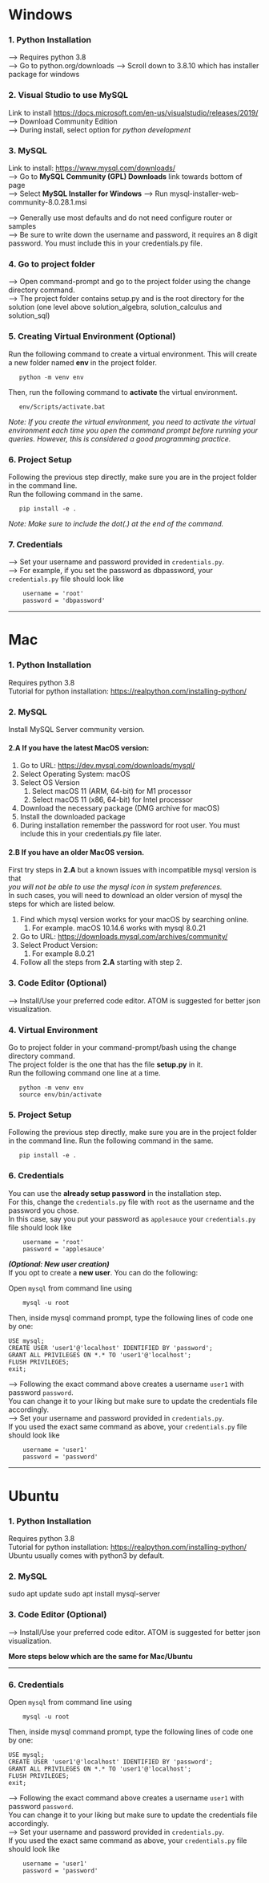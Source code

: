 # Windows

### 1. Python Installation
--> Requires python 3.8  
--> Go to python.org/downloads 
--> Scroll down to 3.8.10 which has installer package for windows

### 2. Visual Studio to use MySQL
Link to install https://docs.microsoft.com/en-us/visualstudio/releases/2019/   
--> Download Community Edition  
--> During install, select option for *python development*

### 3. MySQL
Link to install: https://www.mysql.com/downloads/  
--> Go to **MySQL Community (GPL) Downloads** link towards bottom of page  
--> Select **MySQL Installer for Windows**
--> Run mysql-installer-web-community-8.0.28.1.msi  

--> Generally use most defaults and do not need configure router or samples  
--> Be sure to write down the username and password, it requires an 8 digit password. You must include this in your credentials.py file.  

### 4. Go to project folder
--> Open command-prompt and go to the project folder using the change directory command.  
--> The project folder contains setup.py and is the root directory for the solution (one level above solution_algebra, solution_calculus and solution_sql)  

### 5. Creating Virtual Environment (Optional)
Run the following command to create a virtual environment. 
This will create a new folder named **env**  in the project folder.  
```
   python -m venv env
```
Then, run the following command to **activate** the virtual environment.  
```
   env/Scripts/activate.bat
``` 
*Note: If you create the virtual environment, you need to activate the virtual environment each time you open the command prompt before running your queries. 
However, this is considered a good programming practice.*

### 6. Project Setup
Following the previous step directly, make sure you are in the project folder in the command line.  
Run the following command in the same.
```
   pip install -e .
```
*Note: Make sure to include the dot(.) at the end of the command.*

### 7. Credentials
--> Set your username and password provided in `credentials.py`.  
--> For example, if you set the password as dbpassword, your `credentials.py` file should look like 
```
    username = 'root'
    password = 'dbpassword'
```
--------------------------------------------------------------------------------------------

# Mac

### 1. Python Installation
Requires python 3.8  
Tutorial for python installation:
https://realpython.com/installing-python/ 

### 2. MySQL
Install MySQL Server community version. 

#### 2.A If you have the **latest** MacOS version:
1. Go to URL: https://dev.mysql.com/downloads/mysql/  
2. Select Operating System: macOS
3. Select OS Version
   1. Select macOS 11 (ARM, 64-bit) for M1 processor
   2. Select macOS 11 (x86, 64-bit) for Intel processor
4. Download the necessary package (DMG archive for macOS)
5. Install the downloaded package
6. During installation remember the password for root user. You must include this in your credentials.py file later.

#### 2.B If you have an **older** MacOS version.  
First try steps in **2.A** but a known issues with incompatible mysql version is that  
*you will not be able to use the mysql icon in system preferences.*    
In such cases, you will need to download an older version of mysql the steps for which are listed below.

1. Find which mysql version works for your macOS by searching online.
   1. For example. macOS 10.14.6 works with mysql 8.0.21
2. Go to URL: https://downloads.mysql.com/archives/community/
3. Select Product Version:
   1. For example 8.0.21 
4. Follow all the steps from **2.A** starting with step 2. 



### 3. Code Editor (Optional)
--> Install/Use your preferred code editor. ATOM is suggested for better json visualization.

### 4. Virtual Environment
Go to project folder in your command-prompt/bash using the change directory command.  
The project folder is the one that has the file **setup.py** in it.  
Run the following command one line at a time.
```
   python -m venv env
   source env/bin/activate
```

### 5. Project Setup
Following the previous step directly, make sure you are in the project folder in the command line.
Run the following command in the same.
```
   pip install -e .
```

### 6. Credentials
You can use the **already setup password** in the installation step.  
For this, change the `credentials.py` file 
with `root` as the username and the password you chose.  
In this case, say you put your password as `applesauce` your `credentials.py` file should look like 
```
    username = 'root'
    password = 'applesauce'
```

***(Optional: New user creation)***  
If you opt to create a **new user**. You can do the following:

Open `mysql` from command line using
```
    mysql -u root
```
Then, inside mysql command prompt, type the following lines of code one by one: 
```
USE mysql;  
CREATE USER 'user1'@'localhost' IDENTIFIED BY 'password';  
GRANT ALL PRIVILEGES ON *.* TO 'user1'@'localhost';  
FLUSH PRIVILEGES;
exit;
```
--> Following the exact command above creates a username `user1` with password `password`.   
You can change it to your liking but make sure to update the credentials file accordingly.  
--> Set your username and password provided in `credentials.py`.  
If you used the exact same command as above, your `credentials.py` file should look like 
```
    username = 'user1'
    password = 'password'
```
--------------------------------------------------------------------------------------------
# Ubuntu

### 1. Python Installation
Requires python 3.8  
Tutorial for python installation: https://realpython.com/installing-python/  
Ubuntu usually comes with python3 by default.

### 2. MySQL
sudo apt update
sudo apt install mysql-server

### 3. Code Editor (Optional)
--> Install/Use your preferred code editor. ATOM is suggested for better json visualization.

**More steps below which are the same for Mac/Ubuntu**

--------------------------------------------------------------------------------------------

### 6. Credentials
Open `mysql` from command line using
```
    mysql -u root
```
Then, inside mysql command prompt, type the following lines of code one by one: 
```
USE mysql;  
CREATE USER 'user1'@'localhost' IDENTIFIED BY 'password';  
GRANT ALL PRIVILEGES ON *.* TO 'user1'@'localhost';  
FLUSH PRIVILEGES;
exit;
```
--> Following the exact command above creates a username `user1` with password `password`.   
You can change it to your liking but make sure to update the credentials file accordingly.  
--> Set your username and password provided in `credentials.py`.  
If you used the exact same command as above, your `credentials.py` file should look like 
```
    username = 'user1'
    password = 'password'
```
